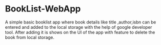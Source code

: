 # BookList-WebApp

A simple basic booklist app where book details like title ,author,isbn can be entered and added to the local storage with the help of google developer tool. After adding it is shows on the UI of the app with feature to delete the book from local storage.
